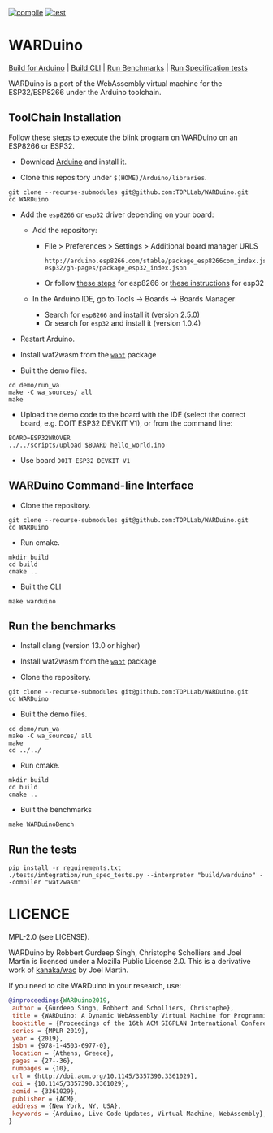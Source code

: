 [![compile](https://github.com/TOPLLab/WARDuino/actions/workflows/compile.yml/badge.svg)](https://github.com/TOPLLab/WARDuino/actions/workflows/compile.yml)
[![test](https://github.com/TOPLLab/WARDuino/actions/workflows/test.yaml/badge.svg)](https://github.com/TOPLLab/WARDuino/actions/workflows/test.yaml)

# WARDuino

[Build for Arduino](./README.md#toolchain-installation) | [Build CLI](./README.md#warduino-command-line-interface) | [Run Benchmarks](./README.md#run-the-benchmarks) | [Run Specification tests](./README.md#run-the-tests)

WARDuino is a port of the WebAssembly virtual machine for the ESP32/ESP8266 under the Arduino toolchain.

## ToolChain Installation

Follow these steps to execute the blink program on WARDuino on an ESP8266 or ESP32.

- Download [Arduino](https://www.arduino.cc/) and install it.

- Clone this repository under `$(HOME)/Arduino/libraries`.

```shell
git clone --recurse-submodules git@github.com:TOPLLab/WARDuino.git
cd WARDuino
```

- Add the `esp8266` or `esp32` driver depending on your board:

  - Add the repository:

    - File > Preferences > Settings > Additional board manager URLS

      ```
      http://arduino.esp8266.com/stable/package_esp8266com_index.json,https://raw.githubusercontent.com/espressif/arduino-esp32/gh-pages/package_esp32_index.json
      ```

    - Or follow [these steps](https://github.com/esp8266/Arduino#installing-with-boards-manager) for esp8266 or [these instructions](https://github.com/espressif/arduino-esp32/blob/master/docs/arduino-ide/boards_manager.md) for esp32

  - In the Arduino IDE, go to Tools -> Boards -> Boards Manager

    - Search for `esp8266` and install it (version 2.5.0)
    - Or search for `esp32` and install it (version 1.0.4)

- Restart Arduino.

- Install wat2wasm from the [`wabt`](https://github.com/WebAssembly/wabt) package

- Built the demo files.

```shell
cd demo/run_wa
make -C wa_sources/ all
make
```

- Upload the demo code to the board with the IDE (select the correct board, e.g. DOIT ESP32 DEVKIT V1), or from the command line:

```shell
BOARD=ESP32WROVER
../../scripts/upload $BOARD hello_world.ino
```

  - Use board `DOIT ESP32 DEVKIT V1`

## WARDuino Command-line Interface

- Clone the repository.

```shell
git clone --recurse-submodules git@github.com:TOPLLab/WARDuino.git
cd WARDuino
```

- Run cmake.

```shell
mkdir build
cd build
cmake ..
```

- Built the CLI

```shell
make warduino
```

## Run the benchmarks

- Install clang (version 13.0 or higher)

- Install wat2wasm from the [`wabt`](https://github.com/WebAssembly/wabt) package

- Clone the repository.

```shell
git clone --recurse-submodules git@github.com:TOPLLab/WARDuino.git
cd WARDuino
```

- Built the demo files.

```shell
cd demo/run_wa
make -C wa_sources/ all
make
cd ../../
```

- Run cmake.

```shell
mkdir build
cd build
cmake ..
```

- Built the benchmarks

```shell
make WARDuinoBench
```

## Run the tests 

```shell
pip install -r requirements.txt
./tests/integration/run_spec_tests.py --interpreter "build/warduino" --compiler "wat2wasm"
```

# LICENCE

MPL-2.0 (see LICENSE).

WARDuino by Robbert Gurdeep Singh, Christophe Scholliers and Joel Martin is licensed under a Mozilla Public License 2.0.
This is a derivative work of [kanaka/wac](https://github.com/kanaka/wac) by Joel Martin.

If you need to cite WARDuino in your research, use:

```bibtex
@inproceedings{WARDuino2019,
 author = {Gurdeep Singh, Robbert and Scholliers, Christophe},
 title = {WARDuino: A Dynamic WebAssembly Virtual Machine for Programming Microcontrollers},
 booktitle = {Proceedings of the 16th ACM SIGPLAN International Conference on Managed Programming Languages and Runtimes},
 series = {MPLR 2019},
 year = {2019},
 isbn = {978-1-4503-6977-0},
 location = {Athens, Greece},
 pages = {27--36},
 numpages = {10},
 url = {http://doi.acm.org/10.1145/3357390.3361029},
 doi = {10.1145/3357390.3361029},
 acmid = {3361029},
 publisher = {ACM},
 address = {New York, NY, USA},
 keywords = {Arduino, Live Code Updates, Virtual Machine, WebAssembly},
}
```
